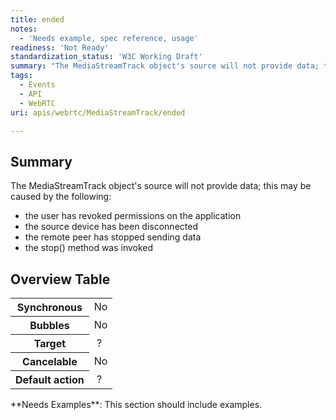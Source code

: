 ```yaml
---
title: ended
notes:
  - 'Needs example, spec reference, usage'
readiness: 'Not Ready'
standardization_status: 'W3C Working Draft'
summary: "The MediaStreamTrack object's source will not provide data; this may be caused by the following:\n"
tags:
  - Events
  - API
  - WebRTC
uri: apis/webrtc/MediaStreamTrack/ended

---
```

## <span>Summary</span>

The MediaStreamTrack object's source will not provide data; this may be caused by the following:

-   the user has revoked permissions on the application
-   the source device has been disconnected
-   the remote peer has stopped sending data
-   the stop() method was invoked

## <span>Overview Table</span>

<table class="wikitable">
<tr>
<th>
Synchronous

</th>
<td>
No

</td>
</tr>
<tr>
<th>
Bubbles

</th>
<td>
No

</td>
</tr>
<tr>
<th>
Target

</th>
<td>
 ?

</td>
</tr>
<tr>
<th>
Cancelable

</th>
<td>
No

</td>
</tr>
<tr>
<th>
Default action

</th>
<td>
 ?

</td>
</tr>
</table>
**Needs Examples**: This section should include examples.

